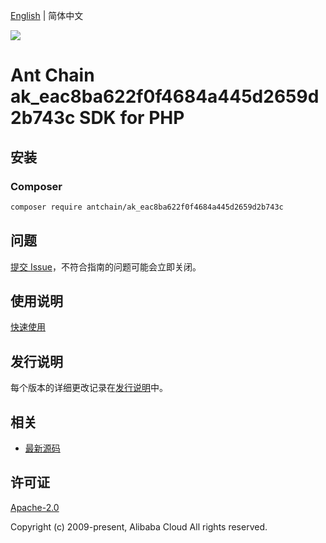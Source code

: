 [English](README.md) | 简体中文

![](https://aliyunsdk-pages.alicdn.com/icons/AlibabaCloud.svg)

# Ant Chain ak_eac8ba622f0f4684a445d2659d2b743c SDK for PHP

## 安装

### Composer

```bash
composer require antchain/ak_eac8ba622f0f4684a445d2659d2b743c
```

## 问题

[提交 Issue](https://github.com/alipay/antchain-openapi-prod-sdk/issues/new)，不符合指南的问题可能会立即关闭。

## 使用说明

[快速使用](https://github.com/alipay/antchain-openapi-prod-sdk)

## 发行说明

每个版本的详细更改记录在[发行说明](./ChangeLog.txt)中。

## 相关

* [最新源码](https://github.com/antchain-openapi-sdk-php)

## 许可证

[Apache-2.0](http://www.apache.org/licenses/LICENSE-2.0)

Copyright (c) 2009-present, Alibaba Cloud All rights reserved.
